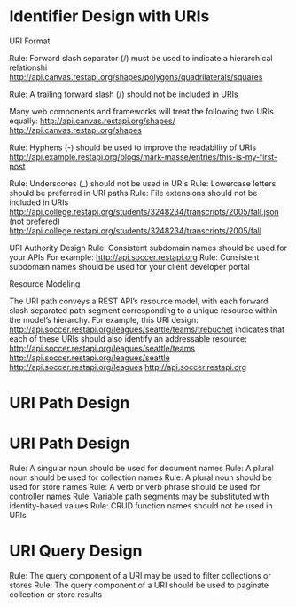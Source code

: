 # Identifier Design with URIs

URI Format

Rule: Forward slash separator (/) must be used to indicate a hierarchical relationshi
http://api.canvas.restapi.org/shapes/polygons/quadrilaterals/squares

Rule: A trailing forward slash (/) should not be included in URIs

Many web components and frameworks will treat the following two URIs equally:
http://api.canvas.restapi.org/shapes/
http://api.canvas.restapi.org/shapes


Rule: Hyphens (-) should be used to improve the readability of URIs
http://api.example.restapi.org/blogs/mark-masse/entries/this-is-my-first-post

Rule: Underscores (_) should not be used in URIs 
Rule: Lowercase letters should be preferred in URI paths 
Rule: File extensions should not be included in URIs 
http://api.college.restapi.org/students/3248234/transcripts/2005/fall.json (not prefered)
http://api.college.restapi.org/students/3248234/transcripts/2005/fall 

URI Authority Design
Rule: Consistent subdomain names should be used for your APIs
For example:
http://api.soccer.restapi.org
Rule: Consistent subdomain names should be used for your client developer portal


Resource Modeling


The URI path conveys a REST API’s resource model, with each forward slash separated
path segment corresponding to a unique resource within the model’s hierarchy. For
example, this URI design:
http://api.soccer.restapi.org/leagues/seattle/teams/trebuchet
indicates that each of these URIs should also identify an addressable resource:
http://api.soccer.restapi.org/leagues/seattle/teams
http://api.soccer.restapi.org/leagues/seattle
http://api.soccer.restapi.org/leagues
http://api.soccer.restapi.org


# URI Path Design

# URI Path Design 
Rule: A singular noun should be used for document names 
Rule: A plural noun should be used for collection names 
Rule: A plural noun should be used for store names 
Rule: A verb or verb phrase should be used for controller names 
Rule: Variable path segments may be substituted with identity-based values 
Rule: CRUD function names should not be used in URIs 

# URI Query Design 
Rule: The query component of a URI may be used to filter collections or stores 
Rule: The query component of a URI should be used to paginate collection or store results 
